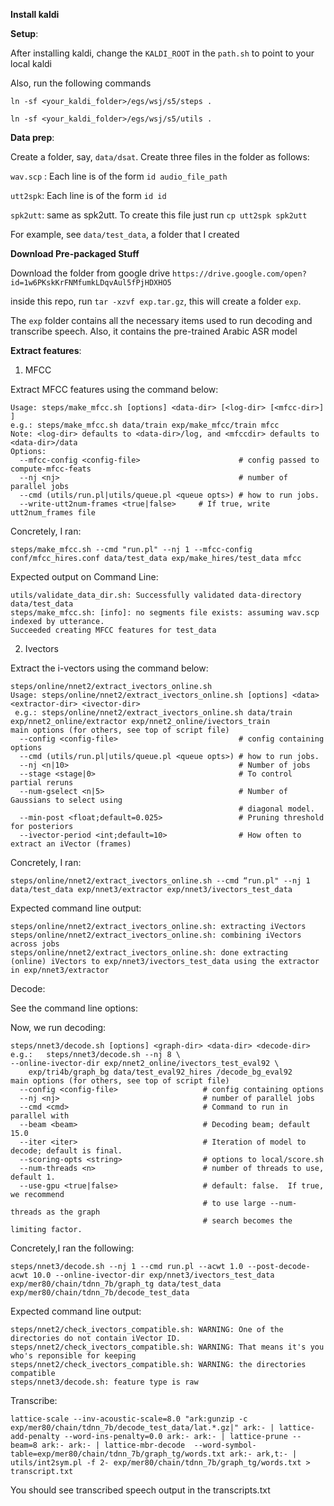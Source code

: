 **Install kaldi**

**Setup**:

After installing kaldi, change the `KALDI_ROOT` in the `path.sh` to point to your local kaldi

Also, run the following commands

`ln -sf <your_kaldi_folder>/egs/wsj/s5/steps .`

`ln -sf <your_kaldi_folder>/egs/wsj/s5/utils .`

**Data prep**:

Create a folder, say, `data/dsat`. Create three files in the folder as follows:

`wav.scp` : Each line is of the form `id audio_file_path`

`utt2spk`: Each line is of the form `id id`

`spk2utt`: same as spk2utt. To create this file just run `cp utt2spk spk2utt`

For example, see `data/test_data`, a folder that I created

**Download Pre-packaged Stuff**

Download the folder from google drive `https://drive.google.com/open?id=1w6PKskKrFNMfumkLDqvAul5fPjHDXHO5`

inside this repo, run `tar -xzvf exp.tar.gz`, this will create a folder `exp`.

The `exp` folder contains all the necessary items used to run decoding and transcribe speech. Also, it contains the pre-trained Arabic ASR model

**Extract features**:

1. MFCC

Extract MFCC features using the command below:

```
Usage: steps/make_mfcc.sh [options] <data-dir> [<log-dir> [<mfcc-dir>] ]
e.g.: steps/make_mfcc.sh data/train exp/make_mfcc/train mfcc
Note: <log-dir> defaults to <data-dir>/log, and <mfccdir> defaults to <data-dir>/data
Options: 
  --mfcc-config <config-file>                      # config passed to compute-mfcc-feats 
  --nj <nj>                                        # number of parallel jobs
  --cmd (utils/run.pl|utils/queue.pl <queue opts>) # how to run jobs.
  --write-utt2num-frames <true|false>     # If true, write utt2num_frames file

```

Concretely, I ran:

`steps/make_mfcc.sh --cmd "run.pl" --nj 1 --mfcc-config conf/mfcc_hires.conf data/test_data exp/make_hires/test_data mfcc`

Expected output on Command Line:

```
utils/validate_data_dir.sh: Successfully validated data-directory data/test_data
steps/make_mfcc.sh: [info]: no segments file exists: assuming wav.scp indexed by utterance.
Succeeded creating MFCC features for test_data
```

2. Ivectors

Extract the i-vectors using the command below:

```
steps/online/nnet2/extract_ivectors_online.sh 
Usage: steps/online/nnet2/extract_ivectors_online.sh [options] <data> <extractor-dir> <ivector-dir>
 e.g.: steps/online/nnet2/extract_ivectors_online.sh data/train exp/nnet2_online/extractor exp/nnet2_online/ivectors_train
main options (for others, see top of script file)
  --config <config-file>                           # config containing options
  --cmd (utils/run.pl|utils/queue.pl <queue opts>) # how to run jobs.
  --nj <n|10>                                      # Number of jobs
  --stage <stage|0>                                # To control partial reruns
  --num-gselect <n|5>                              # Number of Gaussians to select using
                                                   # diagonal model.
  --min-post <float;default=0.025>                 # Pruning threshold for posteriors
  --ivector-period <int;default=10>                # How often to extract an iVector (frames)

```

Concretely, I ran:

`steps/online/nnet2/extract_ivectors_online.sh --cmd “run.pl" --nj 1 data/test_data exp/nnet3/extractor exp/nnet3/ivectors_test_data`

Expected command line output:

```
steps/online/nnet2/extract_ivectors_online.sh: extracting iVectors
steps/online/nnet2/extract_ivectors_online.sh: combining iVectors across jobs
steps/online/nnet2/extract_ivectors_online.sh: done extracting (online) iVectors to exp/nnet3/ivectors_test_data using the extractor in exp/nnet3/extractor
```

Decode:

See the command line options:

Now, we run decoding:

```
steps/nnet3/decode.sh [options] <graph-dir> <data-dir> <decode-dir>
e.g.:   steps/nnet3/decode.sh --nj 8 \
--online-ivector-dir exp/nnet2_online/ivectors_test_eval92 \
    exp/tri4b/graph_bg data/test_eval92_hires /decode_bg_eval92
main options (for others, see top of script file)
  --config <config-file>                   # config containing options
  --nj <nj>                                # number of parallel jobs
  --cmd <cmd>                              # Command to run in parallel with
  --beam <beam>                            # Decoding beam; default 15.0
  --iter <iter>                            # Iteration of model to decode; default is final.
  --scoring-opts <string>                  # options to local/score.sh
  --num-threads <n>                        # number of threads to use, default 1.
  --use-gpu <true|false>                   # default: false.  If true, we recommend
                                           # to use large --num-threads as the graph
                                           # search becomes the limiting factor.
```

Concretely,I ran the following:

`steps/nnet3/decode.sh --nj 1 --cmd run.pl --acwt 1.0 --post-decode-acwt 10.0 --online-ivector-dir exp/nnet3/ivectors_test_data exp/mer80/chain/tdnn_7b/graph_tg data/test_data exp/mer80/chain/tdnn_7b/decode_test_data`

Expected command line output:

```
steps/nnet2/check_ivectors_compatible.sh: WARNING: One of the directories do not contain iVector ID.
steps/nnet2/check_ivectors_compatible.sh: WARNING: That means it's you who's reponsible for keeping 
steps/nnet2/check_ivectors_compatible.sh: WARNING: the directories compatible
steps/nnet3/decode.sh: feature type is raw
```

Transcribe:  

`lattice-scale --inv-acoustic-scale=8.0 "ark:gunzip -c exp/mer80/chain/tdnn_7b/decode_test_data/lat.*.gz|" ark:- | lattice-add-penalty --word-ins-penalty=0.0 ark:- ark:- | lattice-prune --beam=8 ark:- ark:- | lattice-mbr-decode  --word-symbol-table=exp/mer80/chain/tdnn_7b/graph_tg/words.txt ark:- ark,t:- | utils/int2sym.pl -f 2- exp/mer80/chain/tdnn_7b/graph_tg/words.txt > transcript.txt`


You should see transcribed speech output in the transcripts.txt
